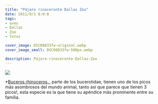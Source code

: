 ```yaml
---
title: "Pájaro rinoceronte Dallas Zoo"
date: 2011/9/1 8:0:0
tags: 
- aves
- Dallas
- Zoo
- fotos

cover_image: DSC08833fw-original.webp
cover_image_small: DSC08833fw-500px.webp

description: Pájaro-rinoceronte-Dallas-Zoo
---
```



[![](DSC08833fw-800px.webp)](DSC08833fw-original.webp)

*<a href="https://en.wikipedia.org/wiki/Rhinoceros_Hornbill">Buceros rhinoceros</a>_, parte de los bucerotidae, tienen uno de los picos más asombrosos del mundo animal, tanto así que parece que tienen 3 picos!, esta especie es la que tiene su apéndice más prominente entre su familia.
